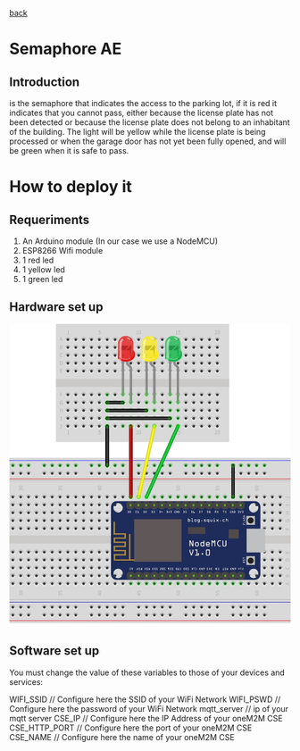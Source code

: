 [back](https://github.com/ruzafa8/SmartBuilding)
# Semaphore AE
## Introduction
is the semaphore that indicates the access to the parking lot, if it is red it indicates that you cannot pass, either because the license plate has not been detected or because the license plate does not belong to an inhabitant of the building.
The light will be yellow while the license plate is being processed or when the garage door has not yet been fully opened, and will be green when it is safe to pass.
# How to deploy it

## Requeriments
1. An Arduino module (In our case we use a NodeMCU)
2. ESP8266 Wifi module
3. 1 red led
4. 1 yellow led
5. 1 green led

## Hardware set up
![Breadboard schematics](/semaphoreAE/semaphore_schematic.jpg)

## Software set up
You must change the value of these variables to those of your devices and services:

WIFI_SSID      // Configure here the SSID of your WiFi Network
WIFI_PSWD      // Configure here the password of your WiFi Network
mqtt_server    // ip of your mqtt server
CSE_IP         // Configure here the IP Address of your oneM2M CSE
CSE_HTTP_PORT  // Configure here the port of your oneM2M CSE
CSE_NAME       // Configure here the name of your oneM2M CSE